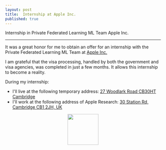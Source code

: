 ```yaml
---
layout: post
title:  Internship at Apple Inc.
published: true
---
```


Internship in Private Federated Learning ML Team Apple Inc.

---

It was a great honor for me to obtain an offer for an internship with the Private Federated Learning ML Team at [Apple Inc.](https://www.apple.com/)

I am grateful that the visa processing, handled by both the government and visa agencies, was completed in just a few months. It allows this internship to become a reality.

During my internship:

* I'll live at the following temporary address: [27 Woodlark Road CB30HT Cambridge](https://maps.app.goo.gl/1NWYf4jQsvKp1fcz9)
* I'll work at the following address of Apple Research: [30 Station Rd, Cambridge CB1 2JH, UK](https://maps.app.goo.gl/GGFGBMyPrHGAAp9H8)

<div style="text-align:center">
  <img height="100px" src="https://burlachenkok.github.io/materials/Apple_logo_black.svg"/>
</div>
